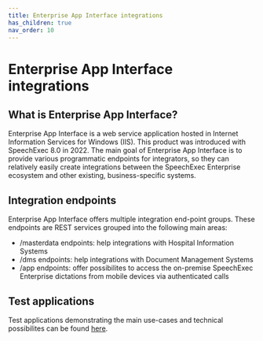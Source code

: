```yaml
---
title: Enterprise App Interface integrations
has_children: true
nav_order: 10
---
```

# Enterprise App Interface integrations

## What is Enterprise App Interface?
Enterprise App Interface is a web service application hosted in Internet Information Services for Windows (IIS). This product was introduced with SpeechExec 8.0 in 2022.
The main goal of Enterprise App Interface is to provide various programmatic endpoints for integrators, so they can relatively easily create integrations between the SpeechExec Enterprise ecosystem and other existing, business-specific systems.


## Integration endpoints
Enterprise App Interface offers multiple integration end-point groups. These endpoints are REST services grouped into the following main areas:
- /masterdata endpoints: help integrations with Hospital Information Systems
- /dms endpoints: help integrations with Document Management Systems
- /app endpoints: offer possibilites to access the on-premise SpeechExec Enterprise dictations from mobile devices via authenticated calls


## Test applications
Test applications demonstrating the main use-cases and technical possibilites can be found [here](https://github.com/speechprocessing/speechexec-enterprise-integrator-guide/tree/main/testapps).
